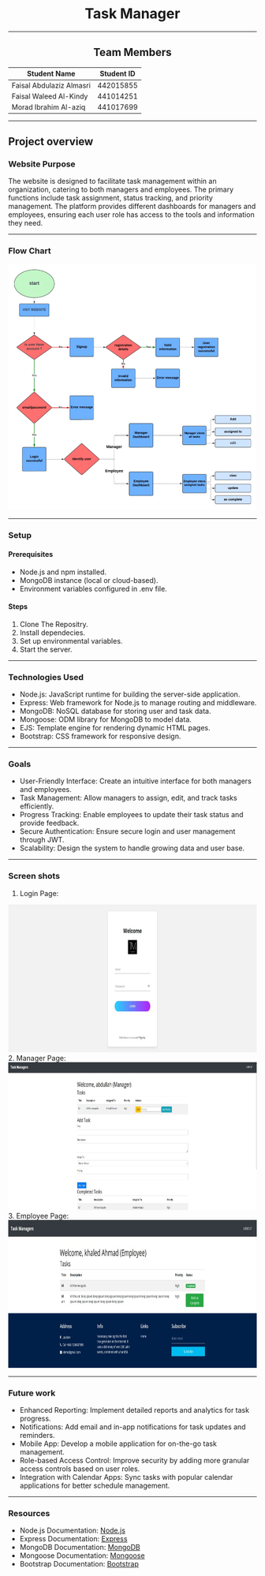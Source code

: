<div align="center">

  # Task Manager
  
</div>

---

<div align="center">

  ## Team Members
  | Student Name  | Student ID |
  | ------------- | ------------- |
  | Faisal Abdulaziz Almasri | 442015855  |
  | Faisal Waleed Al-Kindy  | 441014251  |
  | Morad Ibrahim Al-aziq  | 441017699  |
  
</div>

---

## Project overview

### Website Purpose
The website is designed to facilitate task management within an organization, 
catering to both managers and employees. The primary functions include task assignment, status tracking, and priority management.
The platform provides different dashboards for managers and employees, ensuring each user role has access to the tools and information they need.

---

### Flow Chart
<img src="images/flowchart.jpeg" alt="Flowchart" width="600" height="500">


---

### Setup
#### Prerequisites
- Node.js and npm installed.
- MongoDB instance (local or cloud-based).
- Environment variables configured in .env file.

#### Steps
1. Clone The Repositry.
2. Install dependecies.
3. Set up environmental variables.
4. Start the server.

---

### Technologies Used
- Node.js: JavaScript runtime for building the server-side application.
- Express: Web framework for Node.js to manage routing and middleware.
- MongoDB: NoSQL database for storing user and task data.
- Mongoose: ODM library for MongoDB to model data.
- EJS: Template engine for rendering dynamic HTML pages.
- Bootstrap: CSS framework for responsive design.

---

### Goals
- User-Friendly Interface: Create an intuitive interface for both managers and employees.
- Task Management: Allow managers to assign, edit, and track tasks efficiently.
- Progress Tracking: Enable employees to update their task status and provide feedback.
- Secure Authentication: Ensure secure login and user management through JWT.
- Scalability: Design the system to handle growing data and user base.

---

### Screen shots
1. Login Page:
<img src="images/login.jpg" alt="login" width="1100" height="300">
2. Manager Page:
<img src="images/manager.jpg" alt="manager" width="1100" height="300">
3. Employee Page:
<img src="images/employee.jpg" alt="employee" width="1100" height="300">

---

### Future work
- Enhanced Reporting: Implement detailed reports and analytics for task progress.
- Notifications: Add email and in-app notifications for task updates and reminders.
- Mobile App: Develop a mobile application for on-the-go task management.
- Role-based Access Control: Improve security by adding more granular access controls based on user roles.
- Integration with Calendar Apps: Sync tasks with popular calendar applications for better schedule management.

---

### Resources
- Node.js Documentation: [Node.js](https://nodejs.org/)
- Express Documentation: [Express](https://expressjs.com/)
- MongoDB Documentation: [MongoDB](https://docs.mongodb.com/)
- Mongoose Documentation: [Mongoose](https://mongoosejs.com/docs/)
- Bootstrap Documentation: [Bootstrap](https://getbootstrap.com/docs/)





